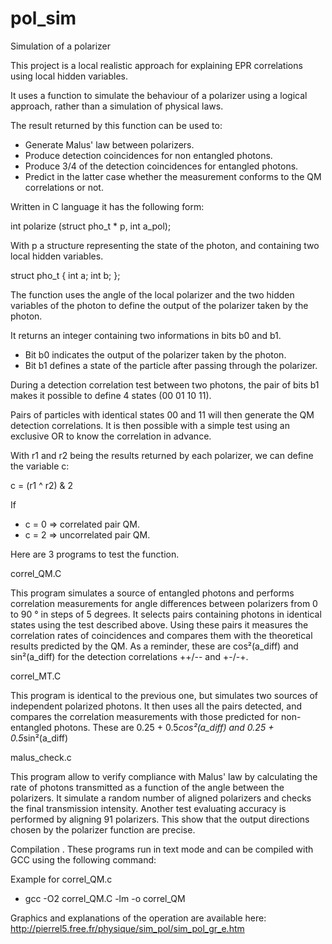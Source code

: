 # pol_sim
Simulation of a polarizer

This project is a local realistic approach for explaining EPR correlations using local hidden variables.

It uses a function to simulate the behaviour of a polarizer using a logical approach, rather than a simulation of physical laws.

The result returned by this function can be used to:

  - Generate Malus' law between polarizers.
  - Produce detection coincidences for non entangled photons.
  - Produce 3/4 of the detection coincidences for entangled photons.
  - Predict in the latter case whether the measurement conforms to the QM correlations or not.

Written in C language it has the following form:

int polarize (struct pho_t * p, int a_pol);

With p a structure representing the state of the photon, and containing two local hidden variables.

struct pho_t
{
  int a;
  int b;
};

The function uses the angle of the local polarizer and the two hidden variables of the photon to define the output of the polarizer taken by the photon.

It returns an integer containing two informations in bits b0 and b1.

  - Bit b0 indicates the output of the polarizer taken by the photon.
  - Bit b1 defines a state of the particle after passing through the polarizer.

During a detection correlation test between two photons, the pair of bits b1 makes it possible to define 4 states (00 01 10 11).

Pairs of particles with identical states 00 and 11 will then generate the QM detection correlations.
It is then possible with a simple test using an exclusive OR to know the correlation in advance.

With r1 and r2 being the results returned by each polarizer, we can define the variable c:

c = (r1 ^ r2) & 2

If
  - c = 0   => correlated pair QM.
  - c = 2   => uncorrelated pair QM.

Here are 3 programs to test the function.

correl_QM.C

This program simulates a source of entangled photons and performs correlation measurements for angle differences between polarizers from 0 to 90 ° in steps of 5 degrees.
It selects pairs containing photons in identical states using the test described above.
Using these pairs it measures the correlation rates of coincidences and compares them with the theoretical results predicted by the QM.
As a reminder, these are cos²(a_diff) and sin²(a_diff) for the detection correlations ++/-- and +-/-+.

correl_MT.C

This program is identical to the previous one, but simulates two sources of independent polarized photons.
It then uses all the pairs detected, and compares the correlation measurements with those predicted for non-entangled photons.
These are 0.25 + 0.5*cos²(a_diff) and 0.25 + 0.5*sin²(a_diff)

malus_check.c

This program allow to verify compliance with Malus' law by calculating the rate of photons transmitted as a function of the angle between the polarizers.
It simulate a random number of aligned polarizers and checks the final transmission intensity.
Another test evaluating accuracy is performed by aligning 91 polarizers.
This show that the output directions chosen by the polarizer function are precise.

Compilation .
These programs run in text mode and can be compiled with GCC using the following command:

Example for correl_QM.c
  - gcc -O2 correl_QM.C -lm -o correl_QM

Graphics and explanations of the operation are available here: http://pierrel5.free.fr/physique/sim_pol/sim_pol_gr_e.htm

 

